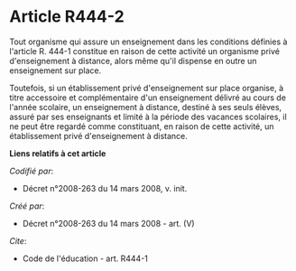 # Article R444-2

Tout organisme qui assure un enseignement dans les conditions définies à l'article R. 444-1 constitue en raison de cette
activité un organisme privé d'enseignement à distance, alors même qu'il dispense en outre un enseignement sur place. 

Toutefois, si un établissement privé d'enseignement sur place organise, à titre accessoire et complémentaire d'un
enseignement délivré au cours de l'année scolaire, un enseignement à distance, destiné à ses seuls élèves, assuré par ses
enseignants et limité à la période des vacances scolaires, il ne peut être regardé comme constituant, en raison de cette
activité, un établissement privé d'enseignement à distance.

**Liens relatifs à cet article**

_Codifié par_:

  - Décret n°2008-263 du 14 mars 2008, v. init.

_Créé par_:

  - Décret n°2008-263 du 14 mars 2008 - art. (V)

_Cite_:

  - Code de l'éducation - art. R444-1
